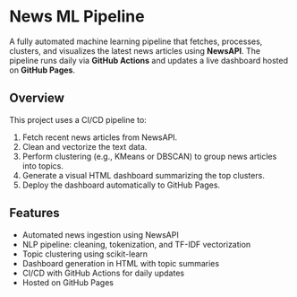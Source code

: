 # News ML Pipeline

A fully automated machine learning pipeline that fetches, processes, clusters, and visualizes the latest news articles using **NewsAPI**. The pipeline runs daily via **GitHub Actions** and updates a live dashboard hosted on **GitHub Pages**.

## Overview

This project uses a CI/CD pipeline to:
1. Fetch recent news articles from NewsAPI.
2. Clean and vectorize the text data.
3. Perform clustering (e.g., KMeans or DBSCAN) to group news articles into topics.
4. Generate a visual HTML dashboard summarizing the top clusters.
5. Deploy the dashboard automatically to GitHub Pages.

## Features

- Automated news ingestion using NewsAPI
- NLP pipeline: cleaning, tokenization, and TF-IDF vectorization
- Topic clustering using scikit-learn
- Dashboard generation in HTML with topic summaries
- CI/CD with GitHub Actions for daily updates
- Hosted on GitHub Pages
